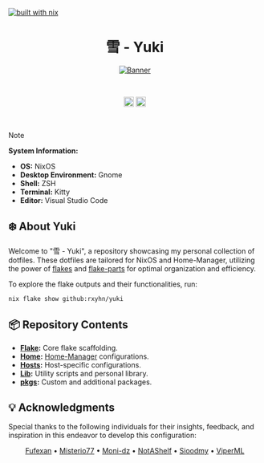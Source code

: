 [![built with nix](https://builtwithnix.org/badge.svg)](https://builtwithnix.org)

<h1 align="center">雪 - Yuki</h1>

<p align="center">
  <a href="#">
    <img src="https://github.com/rxyhn/yuki/assets/93292023/be163e9a-69d8-4b5a-a5a7-d1f5215972d1" title="Banner"/>
  </a>
</p>

<br>

<p align="center">
  <img src="https://github.com/rxyhn/yuki/actions/workflows/flake-check.yml/badge.svg" alt="Workflow Badge" height="20"/>
  <img src="https://img.shields.io/github/license/rxyhn/yuki" alt="License Badge"  height="20"/>
</p>

<br>

> [!NOTE]
>
> **System Information:**
>
> - **OS:** NixOS
> - **Desktop Environment:** Gnome
> - **Shell:** ZSH
> - **Terminal:** Kitty
> - **Editor:** Visual Studio Code

## :snowflake: About Yuki

Welcome to "雪 - Yuki", a repository showcasing my personal collection of dotfiles. These dotfiles are tailored for NixOS and Home-Manager, utilizing the power of [flakes](https://nixos.wiki/wiki/Flakes) and [flake-parts](https://github.com/hercules-ci/flake-parts) for optimal organization and efficiency.

To explore the flake outputs and their functionalities, run:

```sh
nix flake show github:rxyhn/yuki
```

## :package: Repository Contents

- **[Flake](./flake):** Core flake scaffolding.
- **[Home](./home):** [Home-Manager](https://github.com/nix-community/home-manager) configurations.
- **[Hosts](./hosts):** Host-specific configurations.
- **[Lib](./lib):** Utility scripts and personal library.
- **[pkgs](./pkgs):** Custom and additional packages.

## :bulb: Acknowledgments

Special thanks to the following individuals for their insights, feedback, and inspiration in this endeavor to develop this configuration:

<p align="center">
  <a href="https://github.com/fufexan">Fufexan</a> •
  <a href="https://github.com/Misterio77">Misterio77</a> •
  <a href="https://github.com/moni-dz">Moni-dz</a> •
  <a href="https://github.com/NotAShelf">NotAShelf</a> •
  <a href="https://github.com/sioodmy">Sioodmy</a> •
  <a href="https://github.com/viperml">ViperML </a>
</p>
